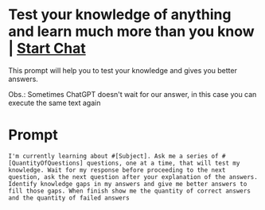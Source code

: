 

# Test your knowledge of anything and learn much more than you know | [Start Chat](https://gptcall.net/chat.html?data=%7B%22contact%22%3A%7B%22id%22%3A%224549f35d-faf8-44a6-8f33-3be2d6e7eb14%22%2C%22flow%22%3Atrue%7D%7D)
This prompt will help you to test your knowledge and gives you better answers.



Obs.: Sometimes ChatGPT doesn't wait for our answer, in this case you can execute the same text again

# Prompt

```
I'm currently learning about #[Subject]. Ask me a series of #[QuantityOfQuestions] questions, one at a time, that will test my knowledge. Wait for my response before proceeding to the next question, ask the next question after your explanation of the answers. Identify knowledge gaps in my answers and give me better answers to fill those gaps. When finish show me the quantity of correct answers and the quantity of failed answers
```





